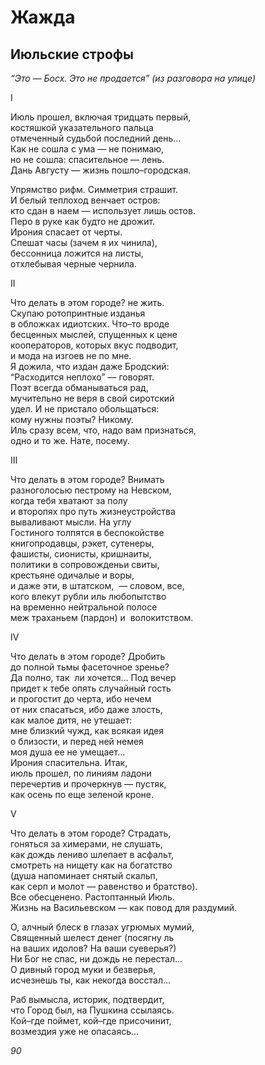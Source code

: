 # Жажда  
  
## Июльские строфы  
  
*“Это —  Босх. Это  не продается” (из разговора на улице)*  
  
I  
  
Июль прошел, включая тридцать первый,  
костяшкой указательного пальца  
отмеченный судьбой последний день&hellip;  
Как не&nbsp;сошла с&nbsp;ума&nbsp;&mdash; не&nbsp;понимаю,  
но не&nbsp;сошла: спасительное&nbsp;&mdash; лень.  
Дань Августу&nbsp;&mdash; жизнь пошло&#8211;городская.  
  
Упрямство рифм. Симметрия страшит.  
И белый теплоход венчает остров:  
кто сдан в&nbsp;наем&nbsp;&mdash; использует  лишь остов.  
Перо в&nbsp;руке как будто не&nbsp;дрожит.  
Ирония спасает от&nbsp;черты.  
Спешат часы (зачем я&nbsp;их чинила),  
бессонница ложится на&nbsp;листы,  
отхлебывая черные чернила.  
  
  
II  
  
Что делать в&nbsp;этом городе? не&nbsp;жить.  
Скупаю ротопринтные изданья  
в обложках идиотских. Что&#8211;то вроде  
бесценных мыслей, спущенных к&nbsp;цене  
кооператоров, которых вкус подводит,  
и мода на&nbsp;изгоев не&nbsp;по&nbsp;мне.  
Я дожила, что издан даже Бродский:  
&#8220;Расходится неплохо&#8221;&nbsp;&mdash; говорят.  
Поэт всегда обманываться&nbsp;рад,  
мучительно не&nbsp;веря в&nbsp;свой сиротский  
удел. И&nbsp;не пристало обольщаться:  
кому нужны поэты? Никому.  
Иль сразу всем,&nbsp;что, надо вам признаться,  
одно и&nbsp;то&nbsp;же. Нате, посему.  
  
   
III  
  
Что делать в&nbsp;этом городе? Внимать  
разноголосью пестрому на&nbsp;Невском,  
когда тебя хватают за&nbsp;полу  
и второпях про  путь жизнеустройства  
вываливают мысли. На&nbsp;углу  
Гостиного толпятся в&nbsp;беспокойстве  
книгопродавцы, рэкет, сутенеры,  
фашисты, сионисты, кришнаиты,  
политики в&nbsp;сопровожденьи свиты,  
крестьяне одичалые и&nbsp;воры,  
и даже&nbsp;эти, в&nbsp;штатском, &nbsp;&mdash; словом,&nbsp;все,  
кого влекут рубли иль любопытство  
на временно нейтральной полосе  
меж траханьем (пардон) и&nbsp; волокитством.  
  
  
 IV  
  
Что делать в&nbsp;этом городе? Дробить  
до полной тьмы фасеточное зренье?  
Да полно, так &nbsp;ли хочется&hellip; Под вечер  
придет к&nbsp;тебе опять случайный гость  
и прогостит до&nbsp;черта, ибо нечем  
от них спасаться, ибо  даже злость,  
как малое дитя, не&nbsp;утешает:  
мне близкий чужд, как всякая идея  
о близости, и&nbsp;перед ней немея  
моя душа ее&nbsp;не умещает&hellip;  
Ирония спасительна. Итак,  
июль прошел, по&nbsp;линиям ладони  
перечертив и&nbsp;прочеркнув&nbsp;&mdash; пустяк,  
как осень по&nbsp;еще зеленой кроне.  
  
  
V  
  
Что делать в&nbsp;этом городе? Страдать,  
гоняться за&nbsp;химерами, не&nbsp;слушать,  
как дождь лениво шлепает в&nbsp;асфальт,  
смотреть на&nbsp;нищету как на&nbsp;богатство  
(душа напоминает снятый скальп,  
как серп и&nbsp;молот&nbsp;&mdash;  равенство и&nbsp;братство).  
Все обесценено. Растоптанный Июль.  
Жизнь на&nbsp;Васильевском&nbsp;&mdash; как повод для раздумий.  
  
О, алчный блеск в&nbsp;глазах угрюмых мумий,  
Священный шелест денег (посягну&nbsp;ль  
на ваших идолов? На&nbsp;ваши суеверья?)  
Ни Бог не&nbsp;спас, ни&nbsp;дождь не&nbsp;перестал&hellip;  
О дивный город муки и&nbsp;безверья,  
исчезнешь&nbsp;ты, как некогда восстал&hellip;  
  
Раб вымысла, историк, подтвердит,  
что Город&nbsp;был, на&nbsp;Пушкина ссылаясь.  
Кой&#8211;где поймет, кой&#8211;где присочинит,   
возмездия уже не&nbsp;опасаясь&hellip;  
  
*90*
